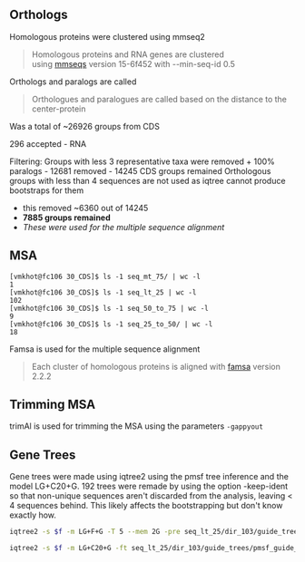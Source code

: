 
## Orthologs
Homologous proteins were clustered using mmseq2 
 >Homologous proteins and RNA genes are clustered using [mmseqs](https://github.com/soedinglab/MMseqs2) version 15-6f452 with --min-seq-id 0.5

Orthologs and paralogs are called
>Orthologues and paralogues are called based on the distance to the center-protein

Was a total of ~26926 groups from CDS

296 accepted - RNA

Filtering:
Groups with less 3 representative taxa were removed + 100% paralogs - 12681 removed
    - 14245 CDS groups remained
Orthologous groups with less than 4 sequences are not used as iqtree cannot produce bootstraps for them
 - this removed ~6360 out of 14245
 - **7885 groups remained**
- *These were used for the multiple sequence alignment*


## MSA

```
[vmkhot@fc106 30_CDS]$ ls -1 seq_mt_75/ | wc -l 
1
[vmkhot@fc106 30_CDS]$ ls -1 seq_lt_25 | wc -l 
102
[vmkhot@fc106 30_CDS]$ ls -1 seq_50_to_75 | wc -l 
9
[vmkhot@fc106 30_CDS]$ ls -1 seq_25_to_50/ | wc -l 
18
```

Famsa is used for the multiple sequence alignment

> Each cluster of homologous proteins is aligned with [famsa](https://github.com/refresh-bio/FAMSA) version 2.2.2

## Trimming MSA

trimAl is used for trimming the MSA using the parameters `-gappyout` 

## Gene Trees

Gene trees were made using iqtree2 using the pmsf tree inference and the model LG+C20+G. 192 trees were remade by using the option -keep-ident so that non-unique sequences aren't discarded from the analysis, leaving < 4 sequences behind. This likely affects the bootstrapping but don't know exactly how.

```bash
iqtree2 -s $f -m LG+F+G -T 5 --mem 2G -pre seq_lt_25/dir_103/guide_trees/pmsf_guide_${newname}

iqtree2 -s $f -m LG+C20+G -ft seq_lt_25/dir_103/guide_trees/pmsf_guide_${newname}.treefile -keep-ident -mwopt -B 5000 -wbtl -T 5 --mem 2G -pre seq_lt_25/dir_103/pmsf_${newname}
```
